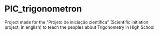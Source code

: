 # PIC_trigonometron
Project made for the "Projeto de iniciação científica" (Scientific initiation project, in english) to teach the peoples about Trigonometry in High School
